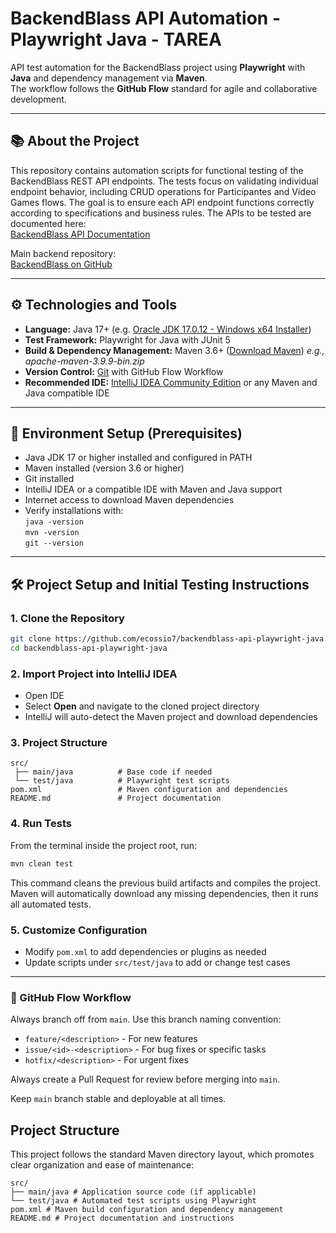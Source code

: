 # BackendBlass API Automation - Playwright Java - TAREA

API test automation for the BackendBlass project using **Playwright** with **Java** and dependency management via **Maven**.  
The workflow follows the **GitHub Flow** standard for agile and collaborative development.

---

## 📚 About the Project

This repository contains automation scripts for functional testing of the BackendBlass REST API endpoints.
The tests focus on validating individual endpoint behavior, including CRUD operations for Participantes and Video Games flows.
The goal is to ensure each API endpoint functions correctly according to specifications and business rules.
The APIs to be tested are documented here:  
[BackendBlass API Documentation](https://documenter.getpostman.com/view/7849298/2sB2ca7fHY#f229d239-20de-4633-8114-22471f54e98a)  

Main backend repository:  
[BackendBlass on GitHub](https://github.com/calvario31/BackendBlassAcademy?tab=readme-ov-file)

---

## ⚙️ Technologies and Tools

- **Language:** Java 17+ (e.g. [Oracle JDK 17.0.12 - Windows x64 Installer](https://www.oracle.com/java/technologies/javase/jdk17-archive-downloads.html))
- **Test Framework:** Playwright for Java with JUnit 5
- **Build & Dependency Management:** Maven 3.6+ ([Download Maven](https://maven.apache.org/download.cgi)) *e.g., apache-maven-3.9.9-bin.zip*
- **Version Control:** [Git](https://git-scm.com/downloads) with GitHub Flow Workflow
- **Recommended IDE:** [IntelliJ IDEA Community Edition](https://www.jetbrains.com/idea/download/?section=windows) or any Maven and Java compatible IDE

---

## 🚀 Environment Setup (Prerequisites)

- Java JDK 17 or higher installed and configured in PATH  
- Maven installed (version 3.6 or higher)  
- Git installed  
- IntelliJ IDEA or a compatible IDE with Maven and Java support  
- Internet access to download Maven dependencies  
- Verify installations with:  
`java -version`  
`mvn -version`  
`git --version`

---
## 🛠️ Project Setup and Initial Testing Instructions

### 1. Clone the Repository

```bash
git clone https://github.com/ecossio7/backendblass-api-playwright-java.git
cd backendblass-api-playwright-java
```

### 2. Import Project into IntelliJ IDEA

- Open IDE 
- Select **Open** and navigate to the cloned project directory  
- IntelliJ will auto-detect the Maven project and download dependencies  

### 3. Project Structure
```
src/
 ├── main/java          # Base code if needed
 └── test/java          # Playwright test scripts
pom.xml                 # Maven configuration and dependencies
README.md               # Project documentation
```

### 4. Run Tests

From the terminal inside the project root, run:

```bash
mvn clean test
```
This command cleans the previous build artifacts and compiles the project. Maven will automatically download any missing dependencies, then it runs all automated tests.

### 5. Customize Configuration
- Modify `pom.xml` to add dependencies or plugins as needed
- Update scripts under `src/test/java` to add or change test cases

---

### 🔀 GitHub Flow Workflow
Always branch off from `main`. Use this branch naming convention:

- `feature/<description>` - For new features
- `issue/<id>-<description>` - For bug fixes or specific tasks
- `hotfix/<description>` - For urgent fixes

Always create a Pull Request for review before merging into `main`.

Keep `main` branch stable and deployable at all times.

## Project Structure

This project follows the standard Maven directory layout, which promotes clear organization and ease of maintenance:

```
src/
├── main/java # Application source code (if applicable)
└── test/java # Automated test scripts using Playwright
pom.xml # Maven build configuration and dependency management
README.md # Project documentation and instructions
```

